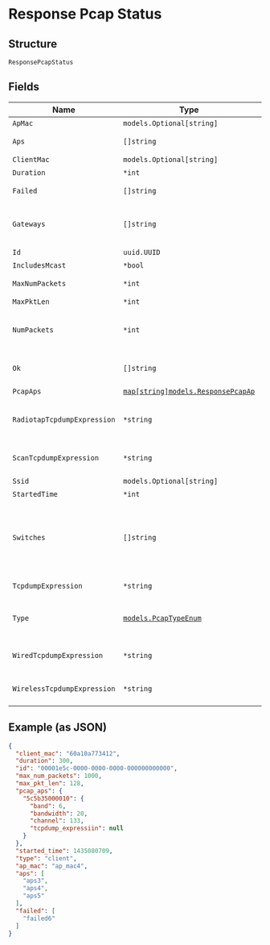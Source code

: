 
# Response Pcap Status

## Structure

`ResponsePcapStatus`

## Fields

| Name | Type | Tags | Description |
|  --- | --- | --- | --- |
| `ApMac` | `models.Optional[string]` | Optional | - |
| `Aps` | `[]string` | Optional | List of target APs to capture packets |
| `ClientMac` | `models.Optional[string]` | Optional | - |
| `Duration` | `*int` | Optional | - |
| `Failed` | `[]string` | Optional | List of APs where configuration attempt failed |
| `Gateways` | `[]string` | Optional | Information on gateways to capture packets on if a gateway capture type is specified |
| `Id` | `uuid.UUID` | Required | unique id for the capture |
| `IncludesMcast` | `*bool` | Optional | - |
| `MaxNumPackets` | `*int` | Optional | max number of packets configured by user |
| `MaxPktLen` | `*int` | Optional | - |
| `NumPackets` | `*int` | Optional | total number of packets captured by all AP, not applicable for type [client, new_assoc] |
| `Ok` | `[]string` | Optional | List of target APs successfully configured to capture packets |
| `PcapAps` | [`map[string]models.ResponsePcapAp`](../../doc/models/response-pcap-ap.md) | Optional | - |
| `RadiotapTcpdumpExpression` | `*string` | Optional | when `type`==`radiotap`, radiotap_tcpdump_expression expression provided by the user |
| `ScanTcpdumpExpression` | `*string` | Optional | when `type`==`scan`, scan_tcpdump_expression provided by the user |
| `Ssid` | `models.Optional[string]` | Optional | - |
| `StartedTime` | `*int` | Optional | - |
| `Switches` | `[]string` | Optional | Information on switches to capture packets on if a switch capture type is specified. irb port interface is automatically added to capture as needed to ensure all desired packets are captured. |
| `TcpdumpExpression` | `*string` | Optional | tcpdump expression provided by the user (common) |
| `Type` | [`models.PcapTypeEnum`](../../doc/models/pcap-type-enum.md) | Required | enum: `client`, `gateway`, `new_assoc`, `radiotap`, `radiotap,wired`, `wired`, `wireless` |
| `WiredTcpdumpExpression` | `*string` | Optional | when `type`==`wired`, wired_tcpdump_expression provided by the user |
| `WirelessTcpdumpExpression` | `*string` | Optional | when `type`==`‘wireless’`, wireless_tcpdump_expression provided by the user |

## Example (as JSON)

```json
{
  "client_mac": "60a10a773412",
  "duration": 300,
  "id": "00001e5c-0000-0000-0000-000000000000",
  "max_num_packets": 1000,
  "max_pkt_len": 128,
  "pcap_aps": {
    "5c5b35000010": {
      "band": 6,
      "bandwidth": 20,
      "channel": 133,
      "tcpdump_expressiin": null
    }
  },
  "started_time": 1435080709,
  "type": "client",
  "ap_mac": "ap_mac4",
  "aps": [
    "aps3",
    "aps4",
    "aps5"
  ],
  "failed": [
    "failed6"
  ]
}
```

